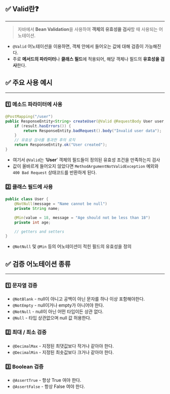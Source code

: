 ## ✅ Valid란❓

---

> 자바에서 **Bean Validation**을 사용하여 **객체의 유효성을 검사**할 때 사용되는 어노테이션.
>
- `@Valid` 어노테이션을 이용하면, 객체 안에서 들어오는 값에 대해 검증이 가능해진다.
- 주로 **메서드의 파라미터**나 **클래스 필드**에 적용되어, 해당 객체나 필드의 **유효성을 검사**한다.

## ✅ 주요 사용 예시

---

### 1️⃣ **메소드 파라미터에 사용**

```java
@PostMapping("/user")
public ResponseEntity<String> createUser(@Valid @RequestBody User user, BindingResult result) {
    if (result.hasErrors()) {
        return ResponseEntity.badRequest().body("Invalid user data");
    }
    // 유효성 검사를 통과한 후의 로직
    return ResponseEntity.ok("User created");
}
```

- 여기서 `@Valid`는 ‘**User**’ 객체의 필드들이 정의된 유효성 조건을 만족하는지 검사
- 값이 올바르게 들어오지 않았다면 `MethodArgumentNotValidException` 예외와 `400 Bad Request` 상태코드를 반환하게 된다.

### 2️⃣ **클래스 필드에 사용**

```java
public class User {
    @NotNull(message = "Name cannot be null")
    private String name;

    @Min(value = 18, message = "Age should not be less than 18")
    private int age;

    // getters and setters
}
```

- `@NotNull` 및 `@Min` 등의 어노테이션이 적힌 필드의 유효성을 정의

## ✅ 검증 어노테이션 종류

---

### 1️⃣ 문자열 검증

- `@NotBlank` - null이 아니고 공백이 아닌 문자를 하나 이상 포함해야한다.
- `@NotEmpty` - null이거나 empty가 아니어야 한다.
- `@NotNull` - null이 아닌 어떤 타입이든 상관 없다.
- `@Null` - 타입 상관없으며 null 값 허용한다.

### 2️⃣ 최대 / 최소 검증

- `@DecimalMax` - 지정된 최댓값보다 작거나 같아야 한다.
- `@DecimalMin` - 지정된 최솟값보다 크거나 같아야 한다.

### 3️⃣ Boolean 검증

- `@AssertTrue` - 항상 True 여야 한다.
- `@AssertFalse` - 항상 False 여야 한다.